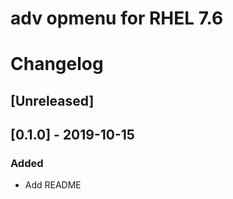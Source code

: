 # adv opmenu for RHEL 7.6
# Changelog

## [Unreleased]


## [0.1.0] - 2019-10-15
### Added
- Add README
